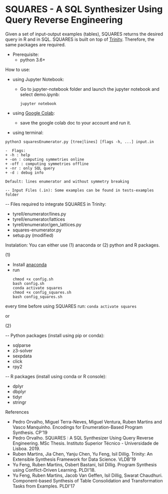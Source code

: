 # SQUARES - A SQL Synthesizer Using Query Reverse Engineering

Given a set of input-output examples (tables), SQUARES returns the desired query in R and in SQL. SQUARES is built on top of [Trinity](https://github.com/fredfeng/Trinity). Therefore, the same packages are required.

- Prerequisite:
    - python 3.6+
    
How to use:

+ using  Jupyter Notebook:
    - Go to jupyter-notebook folder and launch the jupyter notebook and select demo.ipynb:
        ```
        jupyter notebook
        ```
  
+ using [Google Colab](https://colab.research.google.com/drive/1wPwP1iWBLqmNTk9ffxNPR0mj3GbbUZr2):
    - save the google colab doc to your account and run it.

+ using terminal:
```
python3 squaresEnumerator.py [tree|lines] [flags -h, ...] input.in
```

    -  Flags:
    + -h : help
    + -on : computing symmetries online
    + -off : computing symmetries offline
    + -nr : only SQL query
    + -d : debug info

    Default: lines enumerator and without symmetry breaking

    -- Input Files (.in): Some examples can be found in tests-examples folder

-- Files required to integrate SQUARES in Trinity:
 + tyrell/enumerator/lines.py
 + tyrell/enumerator/lattices
 + tyrell/enumerator/gen_lattices.py
 + squares-enumerator.py
 + setup.py (modified)

Instalation: You can either use (1) anaconda or (2) python and R packages.

(1)

+ Install [anaconda](https://www.anaconda.com)
+ run 
  ```
  chmod +x config.sh
  bash config.sh
  conda activate squares
  chmod +x config_squares.sh
  bash config_squares.sh
  ```
 
every time before using SQUARES run:
    ```
    conda activate squares
    ```

or

(2)

-- Python packages (install using pip or conda):
 + sqlparse
 + z3-solver
 + sexpdata
 + click
 + rpy2

-- R packages (install using conda or R console):
 + dplyr
 + dbplyr
 + tidyr
 + stringr


References

 - Pedro Orvalho, Miguel Terra-Neves, Miguel Ventura, Ruben Martins and Vasco Manquinho. Encodings for Enumeration-Based Program Synthesis. CP'19
 - Pedro Orvalho. SQUARES : A SQL Synthesizer Using Query Reverse Engineering. MSc Thesis. Instituto Superior Técnico - Universidade de Lisboa. 2019.
 - Ruben Martins, Jia Chen, Yanju Chen, Yu Feng, Isil Dillig. Trinity: An Extensible Synthesis Framework for Data Science. VLDB'19
- Yu Feng, Ruben Martins, Osbert Bastani, Isil Dillig. Program Synthesis using Conflict-Driven Learning. PLDI'18.
 - Yu Feng, Ruben Martins, Jacob Van Geffen, Isil Dillig, Swarat Chaudhuri. Component-based Synthesis of Table Consolidation and Transformation Tasks from Examples. PLDI'17


